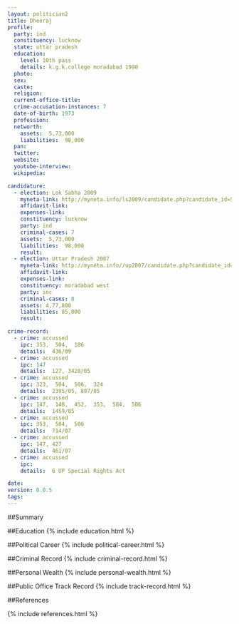 ```yaml
---
layout: politician2
title: Dheeraj
profile: 
  party: ind
  constituency: lucknow
  state: uttar pradesh
  education: 
    level: 10th pass
    details: k.g.k.college moradabad 1990
  photo: 
  sex: 
  caste: 
  religion: 
  current-office-title: 
  crime-accusation-instances: 7
  date-of-birth: 1973
  profession: 
  networth: 
    assets:  5,73,000
    liabilities:  98,000
  pan: 
  twitter: 
  website: 
  youtube-interview: 
  wikipedia: 

candidature: 
  - election: Lok Sabha 2009
    myneta-link: http://myneta.info/ls2009/candidate.php?candidate_id=5597
    affidavit-link: 
    expenses-link: 
    constituency: lucknow 
    party: ind
    criminal-cases: 7
    assets:  5,73,000
    liabilities:  98,000
    result:  
  - election: Uttar Pradesh 2007
    myneta-link: http://myneta.info//up2007/candidate.php?candidate_id=1217
    affidavit-link: 
    expenses-link: 
    constituency: moradabad west 
    party: inc
    criminal-cases: 8
    assets: 4,77,800
    liabilities: 85,000
    result:  

crime-record: 
  - crime: accussed
    ipc: 353,  504,  186
    details:  436/09  
  - crime: accussed
    ipc: 147
    details:  127, 3428/05  
  - crime: accussed
    ipc: 323,  504,  506,  324
    details:  2395/05, 897/05  
  - crime: accussed
    ipc: 147,  148,  452,  353,  504,  506
    details:  1459/05  
  - crime: accussed
    ipc: 353,  504,  506
    details:  714/07  
  - crime: accussed
    ipc: 147, 427
    details:  461/07  
  - crime: accussed
    ipc: 
    details:  6 UP Special Rights Act  

date: 
version: 0.0.5
tags: 
---
```

##Summary


##Education
{% include education.html %}


##Political Career
{% include political-career.html %}


##Criminal Record
{% include criminal-record.html %}


##Personal Wealth
{% include personal-wealth.html %}


##Public Office Track Record
{% include track-record.html %}


##References


{% include references.html %}